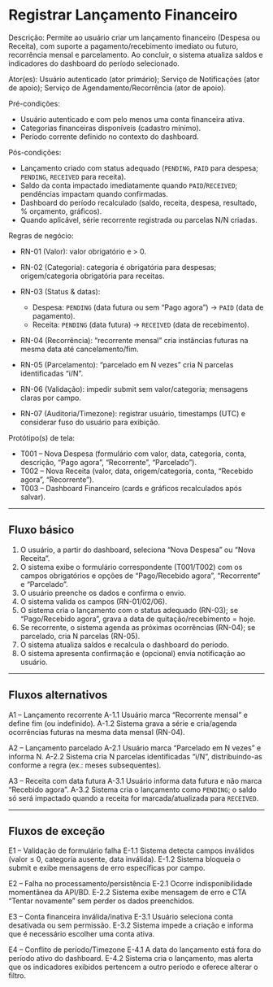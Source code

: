 # Registrar Lançamento Financeiro

Descrição:
Permite ao usuário criar um lançamento financeiro (Despesa ou Receita), com suporte a pagamento/recebimento imediato ou futuro, recorrência mensal e parcelamento. Ao concluir, o sistema atualiza saldos e indicadores do dashboard do período selecionado.

Ator(es):
Usuário autenticado (ator primário); Serviço de Notificações (ator de apoio); Serviço de Agendamento/Recorrência (ator de apoio).

Pré-condições:

- Usuário autenticado e com pelo menos uma conta financeira ativa.
- Categorias financeiras disponíveis (cadastro mínimo).
- Período corrente definido no contexto do dashboard.

Pós-condições:

- Lançamento criado com status adequado (`PENDING`, `PAID` para despesa; `PENDING`, `RECEIVED` para receita).
- Saldo da conta impactado imediatamente quando `PAID`/`RECEIVED`; pendências impactam quando confirmadas.
- Dashboard do período recalculado (saldo, receita, despesa, resultado, % orçamento, gráficos).
- Quando aplicável, série recorrente registrada ou parcelas N/N criadas.

Regras de negócio:

- RN-01 (Valor): valor obrigatório e > 0.
- RN-02 (Categoria): categoria é obrigatória para despesas; origem/categoria obrigatória para receitas.
- RN-03 (Status & datas):

  - Despesa: `PENDING` (data futura ou sem “Pago agora”) → `PAID` (data de pagamento).
  - Receita: `PENDING` (data futura) → `RECEIVED` (data de recebimento).

- RN-04 (Recorrência): “recorrente mensal” cria instâncias futuras na mesma data até cancelamento/fim.
- RN-05 (Parcelamento): “parcelado em N vezes” cria N parcelas identificadas “i/N”.
- RN-06 (Validação): impedir submit sem valor/categoria; mensagens claras por campo.
- RN-07 (Auditoria/Timezone): registrar usuário, timestamps (UTC) e considerar fuso do usuário para exibição.

Protótipo(s) de tela:

- T001 – Nova Despesa (formulário com valor, data, categoria, conta, descrição, “Pago agora”, “Recorrente”, “Parcelado”).
- T002 – Nova Receita (valor, data, origem/categoria, conta, “Recebido agora”, “Recorrente”).
- T003 – Dashboard Financeiro (cards e gráficos recalculados após salvar).

---

## Fluxo básico

1. O usuário, a partir do dashboard, seleciona “Nova Despesa” ou “Nova Receita”.
2. O sistema exibe o formulário correspondente (T001/T002) com os campos obrigatórios e opções de “Pago/Recebido agora”, “Recorrente” e “Parcelado”.
3. O usuário preenche os dados e confirma o envio.
4. O sistema valida os campos (RN-01/02/06).
5. O sistema cria o lançamento com o status adequado (RN-03); se “Pago/Recebido agora”, grava a data de quitação/recebimento = hoje.
6. Se recorrente, o sistema agenda as próximas ocorrências (RN-04); se parcelado, cria N parcelas (RN-05).
7. O sistema atualiza saldos e recalcula o dashboard do período.
8. O sistema apresenta confirmação e (opcional) envia notificação ao usuário.

---

## Fluxos alternativos

A1 – Lançamento recorrente
A-1.1 Usuário marca “Recorrente mensal” e define fim (ou indefinido).
A-1.2 Sistema grava a série e cria/agenda ocorrências futuras na mesma data mensal (RN-04).

A2 – Lançamento parcelado
A-2.1 Usuário marca “Parcelado em N vezes” e informa N.
A-2.2 Sistema cria N parcelas identificadas “i/N”, distribuindo-as conforme a regra (ex.: meses subsequentes).

A3 – Receita com data futura
A-3.1 Usuário informa data futura e não marca “Recebido agora”.
A-3.2 Sistema cria o lançamento como `PENDING`; o saldo só será impactado quando a receita for marcada/atualizada para `RECEIVED`.

---

## Fluxos de exceção

E1 – Validação de formulário falha
E-1.1 Sistema detecta campos inválidos (valor ≤ 0, categoria ausente, data inválida).
E-1.2 Sistema bloqueia o submit e exibe mensagens de erro específicas por campo.

E2 – Falha no processamento/persistência
E-2.1 Ocorre indisponibilidade momentânea da API/BD.
E-2.2 Sistema exibe mensagem de erro e CTA “Tentar novamente” sem perder os dados preenchidos.

E3 – Conta financeira inválida/inativa
E-3.1 Usuário seleciona conta desativada ou sem permissão.
E-3.2 Sistema impede a criação e informa que é necessário escolher uma conta ativa.

E4 – Conflito de período/Timezone
E-4.1 A data do lançamento está fora do período ativo do dashboard.
E-4.2 Sistema cria o lançamento, mas alerta que os indicadores exibidos pertencem a outro período e oferece alterar o filtro.
